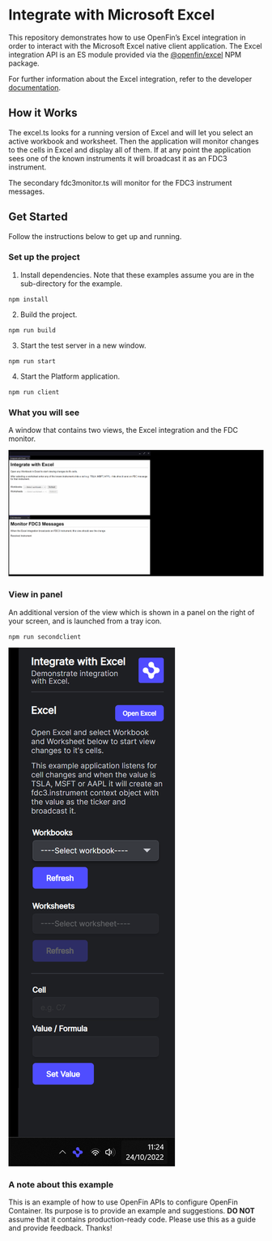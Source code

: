 # Integrate with Microsoft Excel

This repository demonstrates how to use OpenFin’s Excel integration in order to interact with the Microsoft Excel native client application. The Excel integration API is an ES module provided via the [@openfin/excel](https://www.npmjs.com/package/@openfin/excel) NPM package.

For further information about the Excel integration, refer to the developer [documentation](https://developers.openfin.co/of-docs/docs/excel-integration).

## How it Works

The excel.ts looks for a running version of Excel and will let you select an active workbook and worksheet. Then the application will monitor changes to the cells in Excel and display all of them. If at any point the application sees one of the known instruments it will broadcast it as an FDC3 instrument.

The secondary fdc3monitor.ts will monitor for the FDC3 instrument messages.

## Get Started

Follow the instructions below to get up and running.

### Set up the project

1. Install dependencies. Note that these examples assume you are in the sub-directory for the example.

```shell
npm install
```

2. Build the project.

```shell
npm run build
```

3. Start the test server in a new window.

```shell
npm run start
```

4. Start the Platform application.

```shell
npm run client
```

### What you will see

A window that contains two views, the Excel integration and the FDC monitor.

![Excel Integration](integration-excel.gif)

### View in panel

An additional version of the view which is shown in a panel on the right of your screen, and is launched from a tray icon.

```shell
npm run secondclient
```

![Excel Integration Panel](integration-excel-panel.png)

### A note about this example

This is an example of how to use OpenFin APIs to configure OpenFin Container. Its purpose is to provide an example and suggestions. **DO NOT** assume that it contains production-ready code. Please use this as a guide and provide feedback. Thanks!
